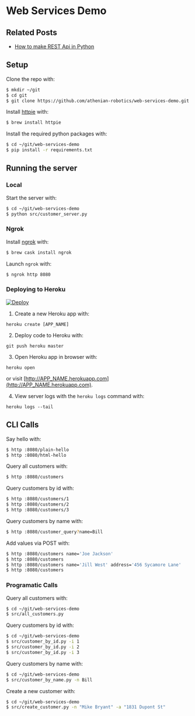 # Web Services Demo

## Related Posts
* [How to make REST Api in Python](https://repl.it/talk/learn/How-to-make-Rest-Api-in-Python/9038)

## Setup

Clone the repo with:
```bash
$ mkdir ~/git
$ cd git
$ git clone https://github.com/athenian-robotics/web-services-demo.git
```

Install [httpie](https://httpie.org) with:
```bash
$ brew install httpie
```

Install the required python packages with:
```bash
$ cd ~/git/web-services-demo
$ pip install -r requirements.txt
```

## Running the server

### Local 

Start the server with:
```bash
$ cd ~/git/web-services-demo
$ python src/customer_server.py
```

### Ngrok 

Install [ngrok](https://ngrok.com) with:
```bash
$ brew cask install ngrok
```

Launch `ngrok` with:
```bash
$ ngrok http 8080
```
 
### Deploying to Heroku

[![Deploy](https://www.herokucdn.com/deploy/button.svg)](https://heroku.com/deploy)

1) Create a new Heroku app with:
```
heroku create [APP_NAME]
```

2) Deploy code to Heroku with:
```
git push heroku master
```

3) Open Heroku app in browser with:
```
heroku open
```
or visit [http://APP_NAME.herokuapp.com](http://APP_NAME.herokuapp.com).

4) View server logs with the `heroku logs` command with:
```
heroku logs --tail
```

## CLI Calls

Say hello with:
```bash
$ http :8080/plain-hello
$ http :8080/html-hello
```

Query all customers with:
```bash
$ http :8080/customers
```

Query customers by id with:
```bash
$ http :8080/customers/1
$ http :8080/customers/2
$ http :8080/customers/3
```

Query customers by name with:
```bash
$ http :8080/customer_query?name=Bill
```

Add values via POST with:
```bash
$ http :8080/customers name='Joe Jackson' 
$ http :8080/customers
$ http :8080/customers name='Jill West' address='456 Sycamore Lane'
$ http :8080/customers
```

### Programatic Calls

Query all customers with:
```bash
$ cd ~/git/web-services-demo
$ src/all_customers.py
```

Query customers by id with:
```bash
$ cd ~/git/web-services-demo
$ src/customer_by_id.py -i 1
$ src/customer_by_id.py -i 2
$ src/customer_by_id.py -i 3
```

Query customers by name with:
```bash
$ cd ~/git/web-services-demo
$ src/customer_by_name.py -n Bill
```

Create a new customer with:
```bash
$ cd ~/git/web-services-demo
$ src/create_customer.py -n "Mike Bryant" -a "1831 Dupont St"
```